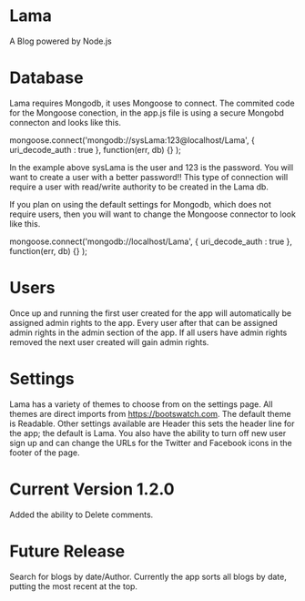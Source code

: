 # Lama

A Blog powered by Node.js

# Database

Lama requires Mongodb, it uses Mongoose to connect.
The commited code for the Mongoose conection, in the app.js file is using a secure Mongobd connecton and looks like this.

mongoose.connect('mongodb://sysLama:123@localhost/Lama', {
uri_decode_auth : true
}, function(err, db) {}
);

In the example above sysLama is the user and 123 is the password. You will want to create a user with a better password!!
This type of connection will require a user with read/write authority to be created in the Lama db.

If you plan on using the default settings for Mongodb, which does not require users, then you will want to change the Mongoose connector to look like this.

mongoose.connect('mongodb://localhost/Lama', {
uri_decode_auth : true
}, function(err, db) {}
);

# Users

Once up and running the first user created for the app will automatically be assigned admin rights to the app. Every user after that can be assigned admin rights in the admin section of the app. If all users have admin rights removed the next user created will gain admin rights.

# Settings

Lama has a variety of themes to choose from on the settings page. All themes are direct imports from https://bootswatch.com. The default theme is Readable. Other settings available are Header this sets the header line for the app; the default is Lama. You also have the ability to turn off new user sign up and can change the URLs for the Twitter and Facebook icons in the footer of the page.

# Current Version 1.2.0

Added the ability to Delete comments.

# Future Release

Search for blogs by date/Author. Currently the app sorts all blogs by date, putting the most recent at the top.
